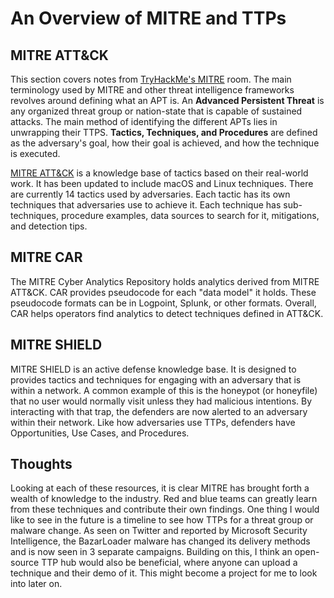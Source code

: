 # An Overview of MITRE and TTPs

## MITRE ATT&CK

This section covers notes from [TryHackMe's MITRE](https://tryhackme.com/room/mitre) room. The main terminology used by MITRE and other threat intelligence frameworks revolves around defining what an APT is. An **Advanced Persistent Threat** is any organized threat group or nation-state that is capable of sustained attacks. The main method of identifying the different APTs lies in unwrapping their TTPS. **Tactics, Techniques, and Procedures** are defined as the adversary's goal, how their goal is achieved, and how the technique is executed. 

[MITRE ATT&CK](https://attack.mitre.org/) is a knowledge base of tactics based on their real-world work. It has been updated to include macOS and Linux techniques. There are currently 14 tactics used by adversaries. Each tactic has its own techniques that adversaries use to achieve it. Each technique has sub-techniques, procedure examples, data sources to search for it, mitigations, and detection tips. 

## MITRE CAR

The MITRE Cyber Analytics Repository holds analytics derived from MITRE ATT&CK. CAR provides pseudocode for each "data model" it holds. These pseudocode formats can be in Logpoint, Splunk, or other formats. Overall, CAR helps operators find analytics to detect techniques defined in ATT&CK. 

## MITRE SHIELD

MITRE SHIELD is an active defense knowledge base. It is designed to provides tactics and techniques for engaging with an adversary that is within a network. A common example of this is the honeypot (or honeyfile) that no user would normally visit unless they had malicious intentions. By interacting with that trap, the defenders are now alerted to an adversary within their network. Like how adversaries use TTPs, defenders have Opportunities, Use Cases, and Procedures. 

## Thoughts

Looking at each of these resources, it is clear MITRE has brought forth a wealth of knowledge to the industry. Red and blue teams can greatly learn from these techniques and contribute their own findings. One thing I would like to see in the future is a timeline to see how TTPs for a threat group or malware change. As seen on Twitter and reported by Microsoft Security Intelligence, the BazarLoader malware has changed its delivery methods and is now seen in 3 separate campaigns. Building on this, I think an open-source TTP hub would also be beneficial, where anyone can upload a technique and their demo of it. This might become a project for me to look into later on.
